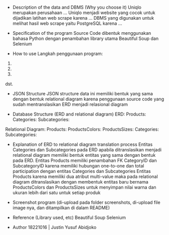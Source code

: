 - Description of the data and DBMS (Why you choose it)
Uniqlo merupakan perusahaan ...
Uniqlo menjadi website yang cocok untuk dijadikan latihan web scrape karena ...
DBMS yang digunakan untuk melihat hasil web scrape yaitu PostgreSQL karena ...

- Specification of the program
Source Code dibentuk menggunakan bahasa Python dengan penambahan library utama Beautiful Soup dan Selenium

- How to use
Langkah penggunaan program:
1.
2.
3.
dst.

- JSON Structure
JSON structure data ini memiliki bentuk yang sama dengan bentuk relational diagram karena penggunaan source code yang sudah mentranslasikan ERD menjadi relasional diagram

- Database Structure (ERD and relational diagram)
ERD:
Products:
Categories:
Subcategories:

Relational Diagram:
Products:
ProductsColors:
ProductsSizes:
Categories:
Subcategories:

- Explanation of ERD to relational diagram translation process
Entitas Categories dan Subcategories pada ERD apabila ditranslasikan menjadi relational diagram memiliki bentuk entitas yang sama dengan bentuk pada ERD.
Entitas Products memiliki penambahan FK CategoryID dan SubcategoryID karena memiliki hubungan one-to-one dan total participation dengan entitas Categories dan Subcategories
Entitas Products karena memiliki dua atribut multi-value maka pada relational diagram ditranslasikan dengan membentuk entitas baru bernama ProductsColors dan ProductsSizes untuk menyimpan nilai warna dan ukuran lebih dari satu untuk setiap produk

- Screenshot program (di-upload pada folder screenshots, di-upload file image nya, dan ditampilkan di dalam README)

- Reference (Library used, etc)
Beautiful Soup
Selenium

- Author
18221016 | Justin Yusuf Abidjoko
